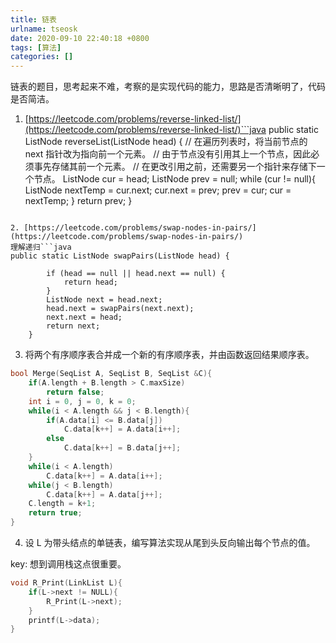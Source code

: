 ```yaml
---
title: 链表
urlname: tseosk
date: 2020-09-10 22:40:18 +0800
tags: [算法]
categories: []
---
```


链表的题目，思考起来不难，考察的是实现代码的能力，思路是否清晰明了，代码是否简洁。

1. [https://leetcode.com/problems/reverse-linked-list/](https://leetcode.com/problems/reverse-linked-list/)```java
   public static ListNode reverseList(ListNode head) {
   // 在遍历列表时，将当前节点的 next 指针改为指向前一个元素。
   // 由于节点没有引用其上一个节点，因此必须事先存储其前一个元素。
   // 在更改引用之前，还需要另一个指针来存储下一个节点。
   ListNode cur = head;
   ListNode prev = null;
   while (cur != null){
   ListNode nextTemp = cur.next;
   cur.next = prev;
   prev = cur;
   cur = nextTemp;
   }
   return prev;
   }

````

2. [https://leetcode.com/problems/swap-nodes-in-pairs/](https://leetcode.com/problems/swap-nodes-in-pairs/)
理解递归```java
public static ListNode swapPairs(ListNode head) {

        if (head == null || head.next == null) {
            return head;
        }
        ListNode next = head.next;
        head.next = swapPairs(next.next);
        next.next = head;
        return next;
    }
````

3. 将两个有序顺序表合并成一个新的有序顺序表，并由函数返回结果顺序表。

```c
bool Merge(SeqList A, SeqList B, SeqList &C){
    if(A.length + B.length > C.maxSize)
        return false;
    int i = 0, j = 0, k = 0;
    while(i < A.length && j < B.length){
        if(A.data[i] <= B.data[j])
            C.data[k++] = A.data[i++];
        else
            C.data[k++] = B.data[j++];
    }
    while(i < A.length)
        C.data[k++] = A.data[i++];
    while(j < B.length)
        C.data[k++] = A.data[j++];
    C.length = k+1;
    return true;
}
```

4. 设 L 为带头结点的单链表，编写算法实现从尾到头反向输出每个节点的值。

key: 想到调用栈这点很重要。

```c
void R_Print(LinkList L){
    if(L->next != NULL){
        R_Print(L->next);
    }
    printf(L->data);
}
```
